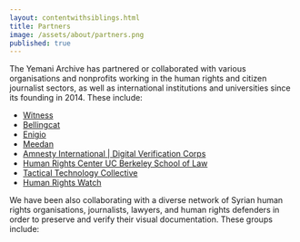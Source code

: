 ```yaml
---
layout: contentwithsiblings.html
title: Partners
image: /assets/about/partners.png
published: true
---
```

The Yemani Archive has partnered or collaborated with various organisations and nonprofits working in the human rights and citizen journalist sectors, as well as international institutions and universities since its founding in 2014. These include:

- [Witness](https://witness.org/)
- [Bellingcat](https://www.bellingcat.com/)
- [Enigio](https://www.enigio.com/)
- [Meedan](https://meedan.com/en/)
- [Amnesty International | Digital Verification Corps](https://www.theengineroom.org/digital-verification-corps/)
- [Human Rights Center UC Berkeley School of Law](https://www.law.berkeley.edu/research/human-rights-center/)
- [Tactical Technology Collective](https://tacticaltech.org/)
- [Human Rights Watch](https://www.hrw.org/)

We have been also collaborating with a diverse network of Syrian human rights organisations, journalists, lawyers, and human rights defenders in order to preserve and verify their visual documentation. These groups include:
